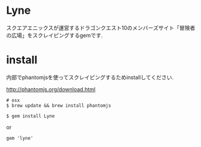 # Lyne
スクエアエニックスが運営するドラゴンクエスト10のメンバーズサイト「冒険者の広場」をスクレイピングするgemです.

# install

内部でphantomjsを使ってスクレイピングするためinstallしてください.

http://phantomjs.org/download.html

```
# osx
$ brew update && brew install phantomjs
```

```
$ gem install Lyne
```

or

```
gem 'lyne'
```
